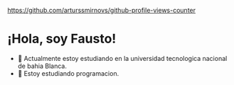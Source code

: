 https://github.com/arturssmirnovs/github-profile-views-counter

# ¡Hola, soy Fausto!
- 🔭 Actualmente estoy estudiando en la universidad tecnologica nacional de bahia Blanca.
- 🌱 Estoy estudiando programacion.

